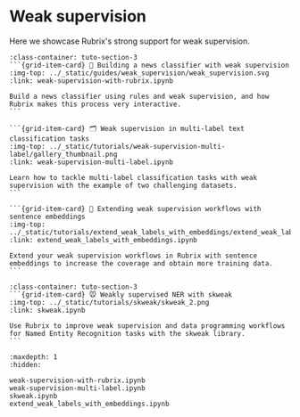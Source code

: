 # <span class="tuto-section-3"></span>Weak supervision

Here we showcase Rubrix's strong support for weak supervision.

````{grid} 1 1 2 3
:class-container: tuto-section-3
```{grid-item-card} 📰 Building a news classifier with weak supervision
:img-top: ../_static/guides/weak_supervision/weak_supervision.svg
:link: weak-supervision-with-rubrix.ipynb

Build a news classifier using rules and weak supervision, and how Rubrix makes this process very interactive.
```

```{grid-item-card} 🗂 Weak supervision in multi-label text classification tasks
:img-top: ../_static/tutorials/weak-supervision-multi-label/gallery_thumbnail.png
:link: weak-supervision-multi-label.ipynb

Learn how to tackle multi-label classification tasks with weak supervision with the example of two challenging datasets.
```

```{grid-item-card} 🧱 Extending weak supervision workflows with sentence embeddings
:img-top: ../_static/tutorials/extend_weak_labels_with_embeddings/extend_weak_labels.png
:link: extend_weak_labels_with_embeddings.ipynb

Extend your weak supervision workflows in Rubrix with sentence embeddings to increase the coverage and obtain more training data.
```
````

````{grid} 1 1 2 3
:class-container: tuto-section-3
```{grid-item-card} 🐭 Weakly supervised NER with skweak
:img-top: ../_static/tutorials/skweak/skweak_2.png
:link: skweak.ipynb

Use Rubrix to improve weak supervision and data programming workflows for Named Entity Recognition tasks with the skweak library.
```
````

```{toctree}
:maxdepth: 1
:hidden:

weak-supervision-with-rubrix.ipynb
weak-supervision-multi-label.ipynb
skweak.ipynb
extend_weak_labels_with_embeddings.ipynb
```

